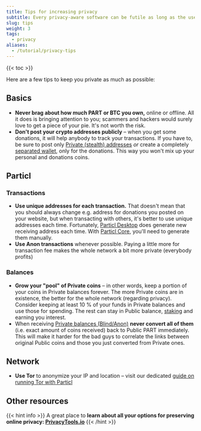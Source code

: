 ```yaml
---
title: Tips for increasing privacy
subtitle: Every privacy-aware software can be futile as long as the user isn't aware of certain facts and/or limitations
slug: tips
weight: 3
tags:
  - privacy
aliases:
  - /tutorial/privacy-tips
---
```


{{< toc >}}


Here are a few tips to keep you private as much as possible:


## Basics

- **Never brag about how much PART or BTC you own,** online or offline. All it does is bringing attention to you; scammers and hackers would surely love to get a piece of your pie. It's not worth the risk.
- **Don't post your crypto addresses publicly** – when you get some donations, it will help anybody to track your transactions. If you have to, be sure to post only [Private (stealth) addresses](/learn/privacy/transaction-types/) _or_ create a completely [separated wallet](/tutorial/privacy/multiwallet/), only for the donations. This way you won't mix up your personal and donations coins.


## Particl

### Transactions

- **Use unique addresses for each transaction.** That doesn't mean that you should always change e.g. address for donations you posted on your website, but when transacting with others, it's better to use unique addresses each time. Fortunately, [Particl Desktop](/tutorial/wallets/particl-desktop/) does generate new receiving address each time. With [Particl Core](/tutorial/wallets/particl-core/), you'll need to generate them manually.
- **Use Anon transactions** whenever possible. Paying a little more for transaction fee makes the whole network a bit more private (everybody profits)


### Balances

- **Grow your "pool" of Private coins** – in other words, keep a portion of your coins in Private balances forever. The more Private coins are in existence, the better for the whole network (regarding privacy). Consider keeping at least 10 % of your funds in Private balances and use those for spending. The rest can stay in Public balance, [staking](/tutorial/staking/intro/) and earning you interest.
- When receiving [Private balances (Blind/Anon)](/learn/privacy/transaction-types/) **never convert all of them** (i.e. exact amount of coins received) back to Public PART immediately. This will make it harder for the bad guys to correlate the links between original Public coins and those you just converted from Private ones.


## Network

- **Use Tor** to anonymize your IP and location – visit our dedicated [guide on running Tor with Particl](/tutorial/privacy/tor/)


## Other resources

{{< hint info >}}
A great place to **learn about all your options for preserving online privacy: [PrivacyTools.io](https://www.privacytools.io/)**
{{< /hint >}}